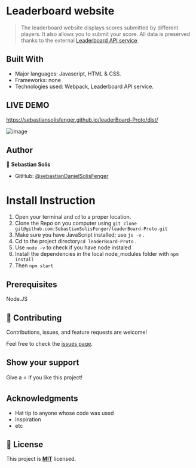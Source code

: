 # Leaderboard website

> The leaderboard website displays scores submitted by different players. It also allows you to submit your score. All data is preserved thanks to the external [Leaderboard API service](https://www.notion.so/microverse/Leaderboard-API-service-24c0c3c116974ac49488d4eb0267ade3).

## Built With

- Major languages: Javascript, HTML & CSS.
- Frameworks: none
- Technologies used: Webpack, Leaderboard API service.

## LIVE DEMO

https://sebastiansolisfenger.github.io/leaderBoard-Proto/dist/

![image](https://user-images.githubusercontent.com/88522494/167640623-da84efec-3afe-41d2-94b5-95d6f36fe5dc.png)

## Author

👤 **Sebastian Solis**

- GitHub: [@sebastianDanielSolisFenger](https://github.com/SebastianSolisFenger)

# Install Instruction

1. Open your terminal and `cd` to a proper location.
2. Clone the Repo on you computer using `git clone git@github.com:SebastianSolisFenger/leaderBoard-Proto.git`
3. Make sure you have JavaScript installed; use `js -v` .
4. Cd to the project directory`cd leaderBoard-Proto` .
5. Use `node -v` to check if you have node instaled
6. Install the dependencies in the local node_modules folder with `npm install`
7. Then `npm start`

## Prerequisites

Node.JS

## 🤝 Contributing

Contributions, issues, and feature requests are welcome!

Feel free to check the [issues page](../../issues/).

## Show your support

Give a ⭐️ if you like this project!

## Acknowledgments

- Hat tip to anyone whose code was used
- Inspiration
- etc

## 📝 License

This project is **[MIT](./LICENSE.md)** licensed.
